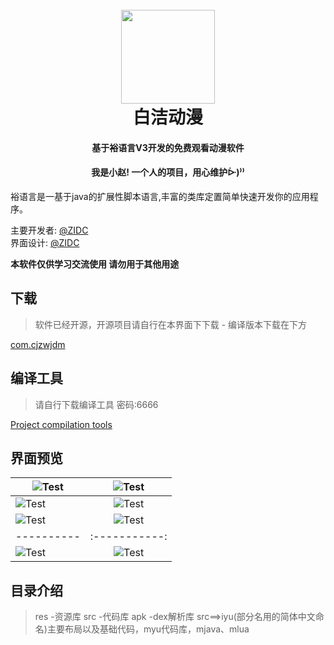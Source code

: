 <h1 align="center">
  <br>
    <img src="https://zidc.github.io/bjdm/png/icondm.png" width="150"/>
  <br>
白洁动漫
  <br>
</h1>
<h4 align="center">基于裕语言V3开发的免费观看动漫软件</h4>
<h4 align="center">我是小赵! 一个人的项目，用心维护ᐕ)⁾⁾</h4>
 裕语言是一基于java的扩展性脚本语言,丰富的类库定置简单快速开发你的应用程序。
<p align="center">
</p>

主要开发者: [@ZIDC](https://github.com/ZIDC)
<br>
界面设计: [@ZIDC](https://github.com/ZIDC)

**本软件仅供学习交流使用  请勿用于其他用途**


## 下载

> 软件已经开源，开源项目请自行在本界面下下载 - 编译版本下载在下方

[com.cjzwjdm](https://github.com/ZIDC/com.cjzwjdm/releases)

## 编译工具

> 请自行下载编译工具 密码:6666


[Project compilation tools](https://wwa.lanzoui.com/b04nhpxud)
## 界面预览



| ![Test](https://zidc.github.io/bjdm/Preview/100.png) |  ![Test](https://zidc.github.io/bjdm/Preview/zf.png)  | 
| ---------- | :-----------:  | 
| ![Test](https://zidc.github.io/bjdm/Preview/zjgx.png) | ![Test](https://zidc.github.io/bjdm/Preview/rb.png)  
| ![Test](https://zidc.github.io/bjdm/Preview/ss.png)     | ![Test](https://zidc.github.io/bjdm/Preview/spxx.png)     | 
| ---------- | :-----------:  | 
| ![Test](https://zidc.github.io/bjdm/Preview/spxxnr.png)      | ![Test](https://zidc.github.io/bjdm/Preview/sz.png)    


> 
## 目录介绍
> res -资源库
> src -代码库
> apk -dex解析库
> src==>iyu(部分名用的简体中文命名)主要布局以及基础代码，myu代码库，mjava、mlua

